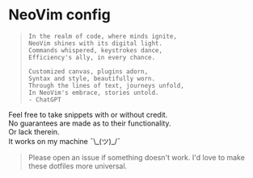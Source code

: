 # NeoVim config

> ```
> In the realm of code, where minds ignite,
> NeoVim shines with its digital light.
> Commands whispered, keystrokes dance,
> Efficiency's ally, in every chance.
>
> Customized canvas, plugins adorn,
> Syntax and style, beautifully worn.
> Through the lines of text, journeys unfold,
> In NeoVim's embrace, stories untold.
> - ChatGPT
> ```

Feel free to take snippets with or without credit.\
No guarantees are made as to their functionality.\
Or lack therein.\
It works on my machine ¯\\\_(ツ)\_\/¯

> Please open an issue if something doesn't work. I'd love to make these dotfiles more universal.
